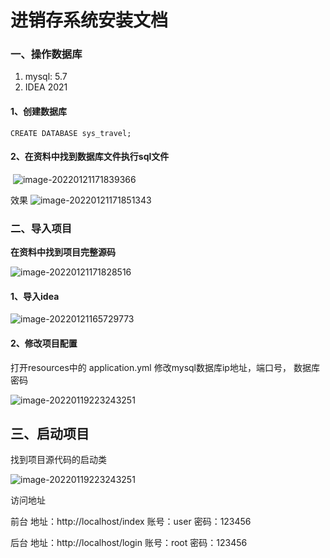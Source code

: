 # 进销存系统安装文档

### 一、操作数据库

1. mysql: 5.7
2. IDEA 2021

#### 1、创建数据库

```
CREATE DATABASE sys_travel;
```

#### 2、在资料中找到数据库文件执行sql文件

​	![image-20220121171839366](img/2022-02-15_09-28-48.png)

效果
![image-20220121171851343](img/2022-02-15_09-45-43.png)	



### 二、导入项目

**在资料中找到项目完整源码**	

![image-20220121171828516](img/2022-02-15_09-46-55.png)

#### 1、导入idea

![image-20220121165729773](img/2022-02-15_09-50-31.png)

#### 2、修改项目配置

打开resources中的 application.yml 修改mysql数据库ip地址，端口号， 数据库密码

![image-20220119223243251](img/2022-02-15_09-52-45.png)



## 三、启动项目

找到项目源代码的启动类

![image-20220119223243251](img/2022-02-15_09-54-07.png)

访问地址

前台 地址：http://localhost/index 账号：user 密码：123456

后台 地址：http://localhost/login 账号：root 密码：123456

